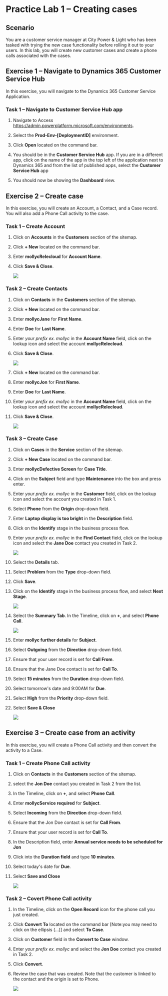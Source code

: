 # Practice Lab 1 – Creating cases

## Scenario

You are a customer service manager at City Power & Light who has been tasked with trying the new case functionality before rolling it out to your users. In this lab, you will create new customer cases and create a phone calls associated with the cases.

## Exercise 1 – Navigate to Dynamics 365 Customer Service Hub

In this exercise, you will navigate to the Dynamics 365 Customer Service Application.

### Task 1 – Navigate to Customer Service Hub app

1.  Navigate to Access <https://admin.powerplatform.microsoft.com/environments>.

2.  Select the **Prod-Env-[DeploymentID]** environment.

3.  Click **Open** located on the command bar.

4.  You should be in the **Customer Service Hub** app. If you are in a different app, click on the name of the app in the top left of the application next to Dynamics 365 and from the list of published apps, select the **Customer Service Hub** app

5.  You should now be showing the **Dashboard** view.

## Exercise 2 – Create case

In this exercise, you will create an Account, a Contact, and a Case record. You will also add a Phone Call activity to the case.

### Task 1 – Create Account

1.  Click on **Accounts** in the **Customers** section of the sitemap.

2.  Click **+ New** located on the command bar.

3.  Enter **mollycRelecloud** for **Account Name**.

4.  Click **Save & Close**.

    ![](../images/create-case.png)

### Task 2 – Create Contacts

1.  Click on **Contacts** in the **Customers** section of the sitemap.

2.  Click **+ New** located on the command bar.

3.  Enter **mollycJane** for **First Name**.

4.  Enter **Doe** for **Last Name**.

5.  Enter *your prefix ex. mollyc* in the **Account Name** field, click on the lookup icon and select the account **mollycRelecloud**.

6.  Click **Save & Close**.

    ![](../images/contacts.png)

7.  Click **+ New** located on the command bar.

8.  Enter **mollycJon** for **First Name**.

9.  Enter **Doe** for **Last Name**.
10.  Enter *your prefix ex. mollyc* in the **Account Name** field, click on the lookup icon and select the account **mollycRelecloud**.

11.  Click **Save & Close**.

     ![](../images/contacts-jon.png)

### Task 3 – Create Case

1.  Click on **Cases** in the **Service** section of the sitemap.

2.  Click **+ New Case** located on the command bar.

3.  Enter **mollycDefective Screen** for **Case Title**.

4.  Click on the **Subject** field and type **Maintenance** into the box and press enter.

5.  Enter *your prefix ex. mollyc* in the **Customer** field, click on the lookup icon and select the account you created in Task 1.

6.  Select **Phone** from the **Origin** drop-down field.

7.  Enter **Laptop display is too bright** in the **Description** field.

8.  Click on the **Identify** stage in the business process flow.

9. Enter *your prefix ex. mollyc* in the **Find Contact** field, click on the lookup icon and select the **Jane Doe** contact you created in Task 2.

    ![](../images/identify.png)

10. Select the **Details** tab.

11. Select **Problem** from the **Type** drop-down field.

12. Click **Save**.

13. Click on the **Identify** stage in the business process flow, and select **Next Stage**.

    ![](../images/next-stage.png)

14. Select the **Summary Tab**. In the Timeline, click on **+**, and select **Phone Call**.

    ![](../images/Timeline.png)

15. Enter **mollyc further details** for **Subject**.

16. Select **Outgoing** from the **Direction** drop-down field.

17. Ensure that your user record is set for **Call From**.

18. Ensure that the Jane Doe contact is set for **Call To**.

19. Select **15 minutes** from the **Duration** drop-down field.

20. Select tomorrow's date and 9:00AM for **Due**.

21. Select **High** from the **Priority** drop-down field.

22. Select **Save & Close**

    ![](../images/phone-call.png)

## Exercise 3 – Create case from an activity

In this exercise, you will create a Phone Call activity and then convert the activity to a Case.

### Task 1 – Create Phone Call activity

1.  Click on **Contacts** in the **Customers** section of the sitemap.

2.  select the **Jon Doe** contact you created in Task 2 from the list.

3.  In the Timeline, click on **+**, and select **Phone Call**.

4.  Enter **mollycService required** for **Subject**.

5.  Select **Incoming** from the **Direction** drop-down field.

6.  Ensure that the Jon Doe contact is set for **Call From**.

7.  Ensure that your user record is set for **Call To**.

8.  In the Description field, enter **Annual service needs to be scheduled for Jon**

9.  Click into the **Duration field** and type **10 minutes**.

10. Select today's date for **Due**.

11. Select **Save and Close**

    ![](../images/jon-phone-call.png)

### Task 2 – Covert Phone Call activity

1.  In the Timeline, click on the **Open Record** icon for the phone call you just created.

2.  Click **Convert To** located on the command bar [Note:you may need to click on the ellipsis (...)] and select **To Case**.

3.  Click on **Customer** field in the **Convert to Case** window.

4.  Enter *your prefix ex. mollyc* and select the **Jon Doe** contact you created in Task 2.

5.  Click **Convert**.

6.  Review the case that was created. Note that the customer is linked to the contact and the origin is set to Phone.

    ![](../images/CovertPhoneCallactivity.png)
